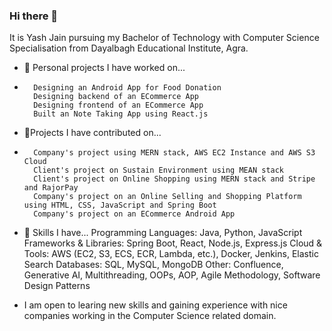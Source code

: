 ### Hi there 👋
It is Yash Jain pursuing my Bachelor of Technology with Computer Science Specialisation from Dayalbagh Educational Institute, Agra.

- 🔭 Personal projects I have worked on...
-       Designing an Android App for Food Donation
        Designing backend of an ECommerce App
        Designing frontend of an ECommerce App
        Built an Note Taking App using React.js
        
- :dart:Projects I have contributed on...
-       Company's project using MERN stack, AWS EC2 Instance and AWS S3 Cloud
        Client's project on Sustain Environment using MEAN stack
        Client's project on Online Shopping using MERN stack and Stripe and RajorPay
        Company's project on an Online Selling and Shopping Platform using HTML, CSS, JavaScript and Spring Boot
        Company's project on an ECommerce Android App
        
- 🌱 Skills I have...
        Programming Languages: Java, Python, JavaScript
        Frameworks & Libraries: Spring Boot, React, Node.js, Express.js
        Cloud & Tools: AWS (EC2, S3, ECS, ECR, Lambda, etc.), Docker, Jenkins, Elastic Search
        Databases: SQL, MySQL, MongoDB
        Other: Confluence, Generative AI, Multithreading, OOPs, AOP, Agile Methodology, Software Design Patterns
        
- I am open to learing new skills and gaining experience with nice companies working in the Computer Science related domain.

